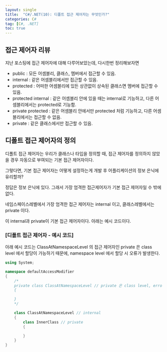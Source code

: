 ```yaml
---
layout: single
title:  "C#/.NET(10): 디폴트 접근 제어자는 무엇인가?"
categories: C#
tag: [C#, .NET]
toc: true 
---
```


## 접근 제어자 리뷰

지난 포스팅에 접근 제어자에 대해 다루어보았는데, 다시한번 정리해보자면

- public : 모든 어셈블리, 클래스, 멤버에서 접근할 수 있음.
- internal : 같은 어셈블리에서만 접근할 수 있음.
- protected : 어떠한 어셈블리에 있든 상관없이 상속된 클래스면 멤버에 접근할 수 있음.
- protected internal : 같은 어셈블리 안에 있을 때는 internal로 기능하고, 다른 어셈블리에서는 protected로 기능함.
- private protected : 같은 어셈블리 안에서만 protected 처럼 기능하고, 다른 어셈블리에서는 접근할 수 없음.
- private : 같은 클래스에서만 접근할 수 있음.



## 디폴트 접근 제어자의 정의

디폴트 접근 제어자는 우리가 클래스나 타입을 정의할 때, 접근 제어자를 정의하지 않았을 경우 자동으로 부여되는 기본 접근 제어자이다.

그렇다면, 기본 접근 제어자는 어떻게 설정하는게 개발 후 어플리케이션의 정보 은닉에 유리할까?

정답은 정보 은닉에 있다. 그래서 가장 엄격한 접근제어자가 기본 접근 제어자일 수 밖에 없다.

네임스페이스레벨에서 가장 엄격한 접근 제어자는 internal 이고, 클래스레벨에서는 private 이다.

이 internal과 private이 기본 접근 제어자이다. 아래는 예시 코드이다.



### [디폴트 접근 제어자 - 예시 코드]

아래 예시 코드는 ClassAtNamespaceLevel 의 접근 제어자인 private 은 class level 에서 할당이 가능하기 때문에, namespace level 에서 할당 시 오류가 발생한다.

```c#
using System;

namespace defaultAccessModifier
{
	/*
	private class ClassAtNamespaceLevel // private 은 class level, error 발생
	{

	}
	*/

	class ClassAtNamespaceLevel // internal
	{
		class InnerClass // private
		{

		}
	}
}
```

